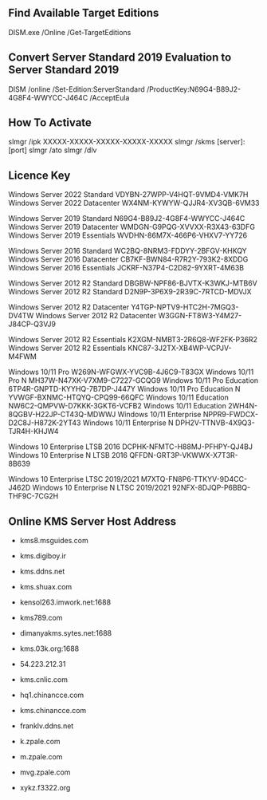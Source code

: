 ## Find Available Target Editions
DISM.exe /Online /Get-TargetEditions

## Convert Server Standard 2019 Evaluation to Server Standard 2019
DISM /online /Set-Edition:ServerStandard /ProductKey:N69G4-B89J2-4G8F4-WWYCC-J464C /AcceptEula

## How To Activate 
slmgr /ipk XXXXX-XXXXX-XXXXX-XXXXX-XXXXX
slmgr /skms [server]:[port]
slmgr /ato
slmgr /dlv

## Licence Key
Windows Server 2022 Standard        VDYBN-27WPP-V4HQT-9VMD4-VMK7H
Windows Server 2022 Datacenter      WX4NM-KYWYW-QJJR4-XV3QB-6VM33

Windows Server 2019 Standard        N69G4-B89J2-4G8F4-WWYCC-J464C
Windows Server 2019 Datacenter      WMDGN-G9PQG-XVVXX-R3X43-63DFG
Windows Server 2019 Essentials      WVDHN-86M7X-466P6-VHXV7-YY726

Windows Server 2016 Standard        WC2BQ-8NRM3-FDDYY-2BFGV-KHKQY
Windows Server 2016 Datacenter 	    CB7KF-BWN84-R7R2Y-793K2-8XDDG
Windows Server 2016 Essentials	    JCKRF-N37P4-C2D82-9YXRT-4M63B

Windows Server 2012 R2 Standard     DBGBW-NPF86-BJVTX-K3WKJ-MTB6V
Windows Server 2012 R2 Standard     D2N9P-3P6X9-2R39C-7RTCD-MDVJX

Windows Server 2012 R2 Datacenter   Y4TGP-NPTV9-HTC2H-7MGQ3-DV4TW
Windows Server 2012 R2 Datacenter   W3GGN-FT8W3-Y4M27-J84CP-Q3VJ9

Windows Server 2012 R2 Essentials   K2XGM-NMBT3-2R6Q8-WF2FK-P36R2
Windows Server 2012 R2 Essentials   KNC87-3J2TX-XB4WP-VCPJV-M4FWM

Windows 10/11 Pro                   W269N-WFGWX-YVC9B-4J6C9-T83GX
Windows 10/11 Pro N                 MH37W-N47XK-V7XM9-C7227-GCQG9
Windows 10/11 Pro Education         6TP4R-GNPTD-KYYHQ-7B7DP-J447Y
Windows 10/11 Pro Education N       YVWGF-BXNMC-HTQYQ-CPQ99-66QFC
Windows 10/11 Education             NW6C2-QMPVW-D7KKK-3GKT6-VCFB2
Windows 10/11 Education             2WH4N-8QGBV-H22JP-CT43Q-MDWWJ
Windows 10/11 Enterprise            NPPR9-FWDCX-D2C8J-H872K-2YT43
Windows 10/11 Enterprise N          DPH2V-TTNVB-4X9Q3-TJR4H-KHJW4

Windows 10 Enterprise LTSB 2016     DCPHK-NFMTC-H88MJ-PFHPY-QJ4BJ
Windows 10 Enterprise N LTSB 2016   QFFDN-GRT3P-VKWWX-X7T3R-8B639

Windows 10 Enterprise LTSC 2019/2021    M7XTQ-FN8P6-TTKYV-9D4CC-J462D
Windows 10 Enterprise N LTSC 2019/2021  92NFX-8DJQP-P6BBQ-THF9C-7CG2H

## Online KMS Server Host Address
* kms8.msguides.com
* kms.digiboy.ir
* kms.ddns.net
* kms.shuax.com
* kensol263.imwork.net:1688
* kms789.com
* dimanyakms.sytes.net:1688
* kms.03k.org:1688
* 54.223.212.31
* kms.cnlic.com
* hq1.chinancce.com
* kms.chinancce.com
* franklv.ddns.net
* k.zpale.com

* m.zpale.com
* mvg.zpale.com
* xykz.f3322.org
